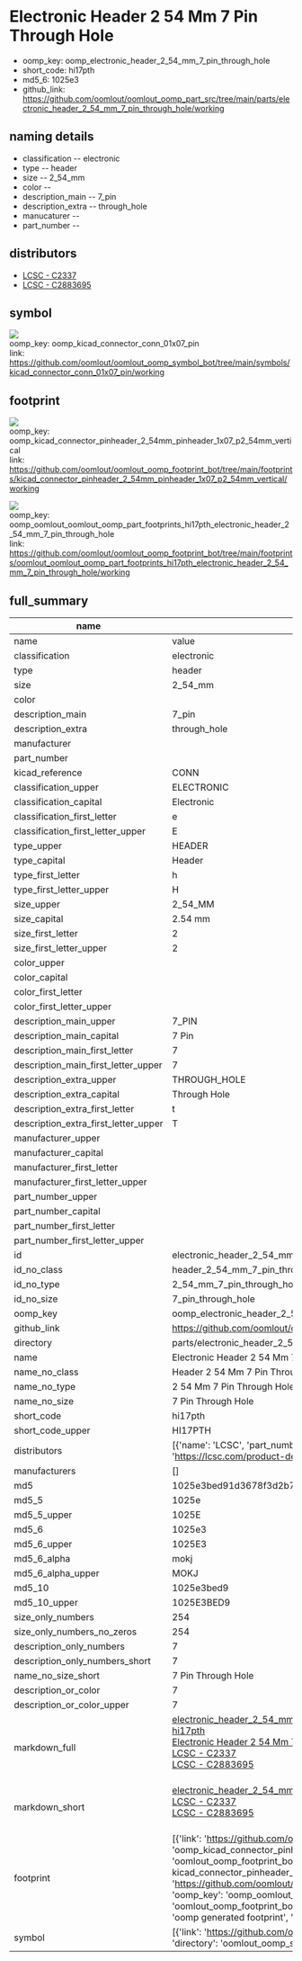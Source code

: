 # Electronic Header 2 54 Mm 7 Pin Through Hole

  
* oomp_key: oomp_electronic_header_2_54_mm_7_pin_through_hole 
* short_code: hi17pth
* md5_6: 1025e3  
* github_link: https://github.com/oomlout/oomlout_oomp_part_src/tree/main/parts/electronic_header_2_54_mm_7_pin_through_hole/working  
## naming details
* classification -- electronic
* type -- header
* size -- 2_54_mm
* color -- 
* description_main -- 7_pin
* description_extra -- through_hole
* manucaturer -- 
* part_number -- 

## distributors
* [LCSC - C2337](https://lcsc.com/product-detail/C2337.html)   
* [LCSC - C2883695](https://lcsc.com/product-detail/C2883695.html)   


## symbol

![](symbol/{index}/working/working_600.png)  
oomp_key: oomp_kicad_connector_conn_01x07_pin  
link: https://github.com/oomlout/oomlout_oomp_symbol_bot/tree/main/symbols/kicad_connector_conn_01x07_pin/working  

## footprint

![](footprint/{index}/working/working_600.png)  
oomp_key: oomp_kicad_connector_pinheader_2_54mm_pinheader_1x07_p2_54mm_vertical  
link: https://github.com/oomlout/oomlout_oomp_footprint_bot/tree/main/footprints/kicad_connector_pinheader_2_54mm_pinheader_1x07_p2_54mm_vertical/working  

![](footprint/{index}/working/working_600.png)  
oomp_key: oomp_oomlout_oomlout_oomp_part_footprints_hi17pth_electronic_header_2_54_mm_7_pin_through_hole  
link: https://github.com/oomlout/oomlout_oomp_footprint_bot/tree/main/footprints/oomlout_oomlout_oomp_part_footprints_hi17pth_electronic_header_2_54_mm_7_pin_through_hole/working  

## full_summary
| name | value | 
| --- | --- | 
| name | value | 
| classification | electronic | 
| type | header | 
| size | 2_54_mm | 
| color |  | 
| description_main | 7_pin | 
| description_extra | through_hole | 
| manufacturer |  | 
| part_number |  | 
| kicad_reference | CONN | 
| classification_upper | ELECTRONIC | 
| classification_capital | Electronic | 
| classification_first_letter | e | 
| classification_first_letter_upper | E | 
| type_upper | HEADER | 
| type_capital | Header | 
| type_first_letter | h | 
| type_first_letter_upper | H | 
| size_upper | 2_54_MM | 
| size_capital | 2.54 mm | 
| size_first_letter | 2 | 
| size_first_letter_upper | 2 | 
| color_upper |  | 
| color_capital |  | 
| color_first_letter |  | 
| color_first_letter_upper |  | 
| description_main_upper | 7_PIN | 
| description_main_capital | 7 Pin | 
| description_main_first_letter | 7 | 
| description_main_first_letter_upper | 7 | 
| description_extra_upper | THROUGH_HOLE | 
| description_extra_capital | Through Hole | 
| description_extra_first_letter | t | 
| description_extra_first_letter_upper | T | 
| manufacturer_upper |  | 
| manufacturer_capital |  | 
| manufacturer_first_letter |  | 
| manufacturer_first_letter_upper |  | 
| part_number_upper |  | 
| part_number_capital |  | 
| part_number_first_letter |  | 
| part_number_first_letter_upper |  | 
| id | electronic_header_2_54_mm_7_pin_through_hole | 
| id_no_class | header_2_54_mm_7_pin_through_hole | 
| id_no_type | 2_54_mm_7_pin_through_hole | 
| id_no_size | 7_pin_through_hole | 
| oomp_key | oomp_electronic_header_2_54_mm_7_pin_through_hole | 
| github_link | https://github.com/oomlout/oomlout_oomp_part_src/tree/main/parts/electronic_header_2_54_mm_7_pin_through_hole/working | 
| directory | parts/electronic_header_2_54_mm_7_pin_through_hole | 
| name | Electronic Header 2 54 Mm 7 Pin Through Hole | 
| name_no_class | Header 2 54 Mm 7 Pin Through Hole | 
| name_no_type | 2 54 Mm 7 Pin Through Hole | 
| name_no_size | 7 Pin Through Hole | 
| short_code | hi17pth | 
| short_code_upper | HI17PTH | 
| distributors | [{'name': 'LCSC', 'part_number': 'C2337', 'link': 'https://lcsc.com/product-detail/C2337.html', 'id': 'distributor_lcsc'}, {'name': 'LCSC', 'part_number': 'C2883695', 'link': 'https://lcsc.com/product-detail/C2883695.html', 'id': 'distributor_lcsc'}] | 
| manufacturers | [] | 
| md5 | 1025e3bed91d3678f3d2b7f55b8644fe | 
| md5_5 | 1025e | 
| md5_5_upper | 1025E | 
| md5_6 | 1025e3 | 
| md5_6_upper | 1025E3 | 
| md5_6_alpha | mokj | 
| md5_6_alpha_upper | MOKJ | 
| md5_10 | 1025e3bed9 | 
| md5_10_upper | 1025E3BED9 | 
| size_only_numbers | 254 | 
| size_only_numbers_no_zeros | 254 | 
| description_only_numbers | 7 | 
| description_only_numbers_short | 7 | 
| name_no_size_short | 7 Pin Through Hole | 
| description_or_color | 7 | 
| description_or_color_upper | 7 | 
| markdown_full | [electronic_header_2_54_mm_7_pin_through_hole](https://github.com/oomlout/oomlout_oomp_part_src/tree/main/parts/electronic_header_2_54_mm_7_pin_through_hole/working)<br>[hi17pth](https://github.com/oomlout/oomlout_oomp_part_src/tree/main/parts/electronic_header_2_54_mm_7_pin_through_hole/working)<br>[Electronic Header 2 54 Mm 7 Pin Through Hole](https://github.com/oomlout/oomlout_oomp_part_src/tree/main/parts/electronic_header_2_54_mm_7_pin_through_hole/working)<br>[LCSC - C2337<br>](https://lcsc.com/product-detail/C2337.html)[LCSC - C2883695<br>](https://lcsc.com/product-detail/C2883695.html)<br> | 
| markdown_short | [electronic_header_2_54_mm_7_pin_through_hole](https://github.com/oomlout/oomlout_oomp_part_src/tree/main/parts/electronic_header_2_54_mm_7_pin_through_hole/working)<br>[LCSC - C2337<br>](https://lcsc.com/product-detail/C2337.html)[LCSC - C2883695<br>](https://lcsc.com/product-detail/C2883695.html)<br> | 
| footprint | [{'link': 'https://github.com/oomlout/oomlout_oomp_footprint_bot/tree/main/foootprntss/kicad_connector_pinheader_2_54mm_pinheader_1x07_p2_54mm_vertical', 'oomp_key': 'oomp_kicad_connector_pinheader_2_54mm_pinheader_1x07_p2_54mm_vertical', 'directory': 'oomlout_oomp_footprint_bot/footprints/kicad_connector_pinheader_2_54mm_pinheader_1x07_p2_54mm_vertical//working/working.kicad_mod', 'note': 'source footprint kicad_connector_pinheader_2_54mm_pinheader_1x07_p2_54mm_vertical', 'index': 0}, {'link': 'https://github.com/oomlout/oomlout_oomp_footprint_bot/tree/main/foootprntss/oomlout_oomlout_oomp_part_footprints_hi17pth_electronic_header_2_54_mm_7_pin_through_hole', 'oomp_key': 'oomp_oomlout_oomlout_oomp_part_footprints_hi17pth_electronic_header_2_54_mm_7_pin_through_hole', 'directory': 'oomlout_oomp_footprint_bot/footprints/oomlout_oomlout_oomp_part_footprints_hi17pth_electronic_header_2_54_mm_7_pin_through_hole//working/working.kicad_mod', 'note': 'oomp generated footprint', 'index': 1}] | 
| symbol | [{'link': 'https://github.com/oomlout/oomlout_oomp_symbol_bot/tree/main/symbols/kicad_connector_conn_01x07_pin', 'oomp_key': 'oomp_kicad_connector_conn_01x07_pin', 'directory': 'oomlout_oomp_symbol_bot/symbols/kicad_connector_conn_01x07_pin//working/working.kicad_sym', 'index': 0}] | 
